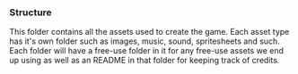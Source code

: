### Structure
This folder contains all the assets used to create the game. Each asset
type has it's own folder such as images, music, sound, spritesheets and
such. Each folder will have a free-use folder in it for any free-use assets
we end up using as well as an README in that folder for keeping track of credits.